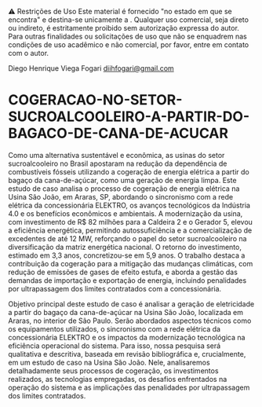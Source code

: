 ⚠️ Restrições de Uso Este material é fornecido "no estado em que se encontra" e destina-se unicamente a . Qualquer uso comercial, seja direto ou indireto, é estritamente proibido sem autorização expressa do autor. Para outras finalidades ou solicitações de uso que não se enquadrem nas condições de uso acadêmico e não comercial, por favor, entre em contato com o autor.

Diego Henrique Viega Fogari diihfogari@gmail.com


# COGERACAO-NO-SETOR-SUCROALCOOLEIRO-A-PARTIR-DO-BAGACO-DE-CANA-DE-ACUCAR


Como uma alternativa sustentável e econômica, as usinas do setor sucroalcooleiro no Brasil apostaram na redução da dependência de combustíveis fósseis utilizando a cogeração de energia elétrica a partir do bagaço da cana-de-açúcar, como uma geração de energia limpa. Este estudo de caso analisa o processo de cogeração de energia elétrica na Usina São João, em Araras, SP, abordando o sincronismo com a rede elétrica da concessionária ELEKTRO, os avanços tecnológicos da Indústria 4.0 e os benefícios econômicos e ambientais. A modernização da usina, com investimento de R$ 82 milhões para a Caldeira 2 e o Gerador 5, elevou a eficiência energética, permitindo autossuficiência e a comercialização de excedentes de até 12 MW, reforçando o papel do setor sucroalcooleiro na diversificação da matriz energética nacional. O retorno do investimento, estimado em 3,3 anos, concretizou-se em 5,9 anos. O trabalho destaca a contribuição da cogeração para a mitigação das mudanças climáticas, com redução de emissões de gases de efeito estufa, e aborda a gestão das demandas de importação e exportação de energia, incluindo penalidades por ultrapassagem dos limites contratados com a concessionária. 


Objetivo principal deste estudo de caso é analisar a geração de eletricidade a partir do bagaço da cana-de-açúcar na Usina São João, localizada em Araras, no interior de São Paulo. Serão abordados aspectos técnicos como os equipamentos utilizados, o sincronismo com a rede elétrica da concessionária ELEKTRO e os impactos da modernização tecnológica na eficiência operacional do sistema. Para isso, nossa pesquisa será qualitativa e descritiva, baseada em revisão bibliográfica e, crucialmente, em um estudo de caso na Usina São João. Nele, analisaremos detalhadamente seus processos de cogeração, os investimentos realizados, as tecnologias empregadas, os desafios enfrentados na operação do sistema e as implicações das penalidades por ultrapassagem dos limites contratados.
